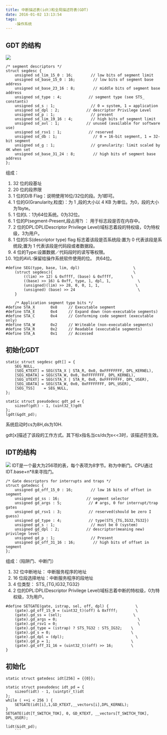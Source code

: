 ```yaml
---
title: 中断描述表(idt)和全局描述符表(GDT)
date: 2016-01-02 13:13:54
tags:
    -操作系统
---
```

## GDT 的结构
![](/blog_blog_images/gdt.png)
```
/* segment descriptors */
struct segdesc {
    unsigned sd_lim_15_0 : 16;        // low bits of segment limit
    unsigned sd_base_15_0 : 16;        // low bits of segment base address
    unsigned sd_base_23_16 : 8;        // middle bits of segment base address
    unsigned sd_type : 4;            // segment type (see STS_ constants)
    unsigned sd_s : 1;                // 0 = system, 1 = application
    unsigned sd_dpl : 2;            // descriptor Privilege Level
    unsigned sd_p : 1;                // present
    unsigned sd_lim_19_16 : 4;        // high bits of segment limit
    unsigned sd_avl : 1;            // unused (available for software use)
    unsigned sd_rsv1 : 1;            // reserved
    unsigned sd_db : 1;                // 0 = 16-bit segment, 1 = 32-bit segment
    unsigned sd_g : 1;                // granularity: limit scaled by 4K when set
    unsigned sd_base_31_24 : 8;        // high bits of segment base address
};
```
组成：
1. 32 位的段基址
2. 20 位的段界限
3.  1  位的D/B Flag：说明使用16位/32位的段。为1即可。
4.  1  位的G(Granularity,粒度)：为 1 ,段的大小以 4 KB 为单位。为0，段的大小为1byte。
5.  1  位的L：1为64位系统。0为32位。
6.  1  位的P(segment-Present,段占用?) ： 用于标志段是否在内存中。
7.  2  位的DPL:DPL(Descriptor Privilege Level)域标志着段的特权级，0为特权级，3为用户。
8.  1  位的S:S(descriptor type) flag 标志着该段是否系统段:置为 0 代表该段是系统段;置为 1 代表该段是代码段或者数据段。
9.  4  位的Type:设置数据／代码段时的读写等权限。
10.  1位的AVL:保留给操作系统软件使用的位。
共64位。
```
#define SEG(type, base, lim, dpl)                        \
    (struct segdesc){                                    \
        ((lim) >> 12) & 0xffff, (base) & 0xffff,        \
        ((base) >> 16) & 0xff, type, 1, dpl, 1,            \
        (unsigned)(lim) >> 28, 0, 0, 1, 1,                \
        (unsigned) (base) >> 24                            \
    }
    
    /* Application segment type bits */
#define STA_X       0x8     // Executable segment
#define STA_E       0x4     // Expand down (non-executable segments)
#define STA_C       0x4     // Conforming code segment (executable only)
#define STA_W       0x2     // Writeable (non-executable segments)
#define STA_R       0x2     // Readable (executable segments)
#define STA_A       0x1     // Accessed
  ```
  
## 初始化GDT


```
static struct segdesc gdt[] = {
    SEG_NULL,
    [SEG_KTEXT] = SEG(STA_X | STA_R, 0x0, 0xFFFFFFFF, DPL_KERNEL),
    [SEG_KDATA] = SEG(STA_W, 0x0, 0xFFFFFFFF, DPL_KERNEL),
    [SEG_UTEXT] = SEG(STA_X | STA_R, 0x0, 0xFFFFFFFF, DPL_USER),
    [SEG_UDATA] = SEG(STA_W, 0x0, 0xFFFFFFFF, DPL_USER),
    [SEG_TSS]    = SEG_NULL,
};

static struct pseudodesc gdt_pd = {
    sizeof(gdt) - 1, (uint32_t)gdt
};
lgdt(&gdt_pd);
```
系统启动时cs为8H,ds为10H.

gdt[x]描述了该段的工作方式。其下标x指名当cs/ds为x<<3时，该描述符生效。


## IDT的结构
![](/blog_blog_images/0_12833186831ecn.gif)
IDT是一个最大为256项的表，每个表项为8字节。称为中断门。CPU通过IDT.base+n*8来寻找门。

```
/* Gate descriptors for interrupts and traps */
struct gatedesc {
    unsigned gd_off_15_0 : 16;        // low 16 bits of offset in segment
    unsigned gd_ss : 16;            // segment selector
    unsigned gd_args : 5;            // # args, 0 for interrupt/trap gates
    unsigned gd_rsv1 : 3;            // reserved(should be zero I guess)
    unsigned gd_type : 4;            // type(STS_{TG,IG32,TG32})
    unsigned gd_s : 1;                // must be 0 (system)
    unsigned gd_dpl : 2;            // descriptor(meaning new) privilege level
    unsigned gd_p : 1;                // Present
    unsigned gd_off_31_16 : 16;        // high bits of offset in segment
};
```
组成：（陷阱门、中断门）
1. 32 位中断地址： 中断服务程序的地址
2. 16 位段选择地址：中断服务程序的段地址
3. 4  位类型：    STS_{TG,IG32,TG32}
4. 2  位的DPL:DPL(Descriptor Privilege Level)域标志着中断的特权级，0为特权级，3为用户。

```
#define SETGATE(gate, istrap, sel, off, dpl) {            \
    (gate).gd_off_15_0 = (uint32_t)(off) & 0xffff;        \
    (gate).gd_ss = (sel);                                \
    (gate).gd_args = 0;                                    \
    (gate).gd_rsv1 = 0;                                    \
    (gate).gd_type = (istrap) ? STS_TG32 : STS_IG32;    \
    (gate).gd_s = 0;                                    \
    (gate).gd_dpl = (dpl);                                \
    (gate).gd_p = 1;                                    \
    (gate).gd_off_31_16 = (uint32_t)(off) >> 16;        \
}
```
## 初始化
```
static struct gatedesc idt[256] = {{0}};

static struct pseudodesc idt_pd = {
    sizeof(idt) - 1, (uintptr_t)idt
};
while ( ++i < 256 ) {
    SETGATE(idt[i],1,GD_KTEXT,__vectors[i],DPL_KERNEL);
}
SETGATE(idt[T_SWITCH_TOK], 0, GD_KTEXT, __vectors[T_SWITCH_TOK], DPL_USER);

lidt(&idt_pd);
    ```